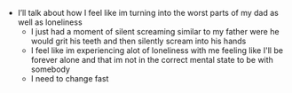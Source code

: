 - I’ll talk about how I feel like im turning into the worst parts of my dad as well as loneliness
	- I just had a moment of silent screaming similar to my father were he would grit his teeth and then silently scream into his hands 
	- I feel like im experiencing alot of loneliness with me feeling like I'll be forever alone and that im not in the correct mental state to be with somebody
	- I need to change fast